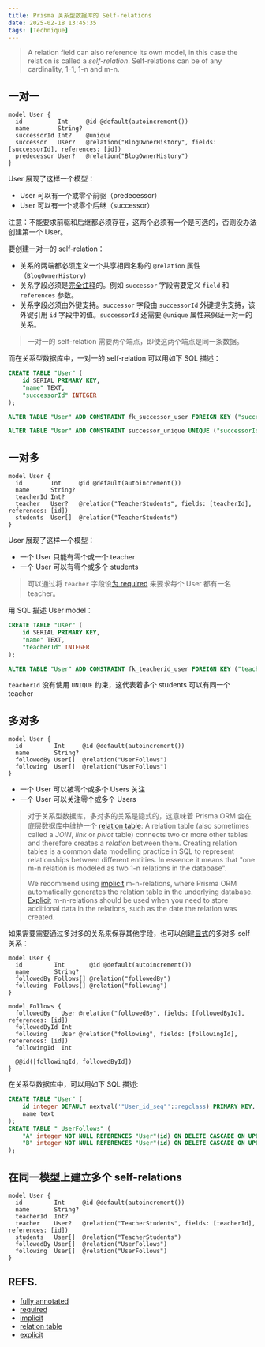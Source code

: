 ```yaml
---
title: Prisma 关系型数据库的 Self-relations
date: 2025-02-18 13:45:35
tags: [Technique]
---
```


> A relation field can also reference its own model, in this case the relation is called a _self-relation_. Self-relations can be of any cardinality, 1-1, 1-n and m-n.

## 一对一
```prisma
model User {
  id          Int     @id @default(autoincrement())
  name        String?
  successorId Int?    @unique
  successor   User?   @relation("BlogOwnerHistory", fields: [successorId], references: [id])
  predecessor User?   @relation("BlogOwnerHistory")
}
```

User 展现了这样一个模型：
- User 可以有一个或零个前驱（predecessor）
- User 可以有一个或零个后继（successor）

注意：不能要求前驱和后继都必须存在，这两个必须有一个是可选的，否则没办法创建第一个 User。

要创建一对一的 self-relation：
- 关系的两端都必须定义一个共享相同名称的 `@relation` 属性（`BlogOwnerHistory`）
- 关系字段必须是[完全注释](https://www.prisma.io/docs/orm/prisma-schema/data-model/relations#relation-fields)的。例如 `successor` 字段需要定义 `field` 和 `references` 参数。
- 关系字段必须由外键支持。`successor` 字段由 `successorId` 外键提供支持，该外键引用 `id` 字段中的值。`successorId` 还需要 `@unique` 属性来保证一对一的关系。

> 一对一的 self-relation 需要两个端点，即使这两个端点是同一条数据。

而在关系型数据库中，一对一的 self-relation 可以用如下 SQL 描述：
```sql
CREATE TABLE "User" (
    id SERIAL PRIMARY KEY,
    "name" TEXT,
    "successorId" INTEGER
);

ALTER TABLE "User" ADD CONSTRAINT fk_successor_user FOREIGN KEY ("successorId") REFERENCES "User" (id);

ALTER TABLE "User" ADD CONSTRAINT successor_unique UNIQUE ("successorId");
```

## 一对多
```prisma
model User {
  id        Int     @id @default(autoincrement())
  name      String?
  teacherId Int?
  teacher   User?   @relation("TeacherStudents", fields: [teacherId], references: [id])
  students  User[]  @relation("TeacherStudents")
}
```

User 展现了这样一个模型：
- 一个 User 只能有零个或一个 teacher
- 一个 User 可以有零个或多个 students

> 可以通过将 `teacher` 字段设[为 required](https://www.prisma.io/docs/orm/prisma-schema/data-model/models#optional-and-mandatory-fields) 来要求每个 User 都有一名 teacher。

用 SQL 描述 User model：

```sql
CREATE TABLE "User" (
    id SERIAL PRIMARY KEY,
    "name" TEXT,
    "teacherId" INTEGER
);

ALTER TABLE "User" ADD CONSTRAINT fk_teacherid_user FOREIGN KEY ("teacherId") REFERENCES "User" (id);
```

`teacherId` 没有使用 `UNIQUE` 约束，这代表着多个 students 可以有同一个 teacher

## 多对多
```
model User {
  id         Int     @id @default(autoincrement())
  name       String?
  followedBy User[]  @relation("UserFollows")
  following  User[]  @relation("UserFollows")
}
```

- 一个 User 可以被零个或多个 Users 关注
- 一个 User 可以关注零个或多个 Users

> 对于关系型数据库，多对多的关系是隐式的，这意味着 Prisma ORM 会在底层数据库中维护一个 [relation table](https://www.prisma.io/docs/orm/prisma-schema/data-model/relations/many-to-many-relations#relation-tables):
> A relation table (also sometimes called a _JOIN_, _link_ or _pivot_ table) connects two or more other tables and therefore creates a _relation_ between them. Creating relation tables is a common data modelling practice in SQL to represent relationships between different entities. In essence it means that "one m-n relation is modeled as two 1-n relations in the database".
>
> We recommend using [implicit](https://www.prisma.io/docs/orm/prisma-schema/data-model/relations/many-to-many-relations#implicit-many-to-many-relations) m-n-relations, where Prisma ORM automatically generates the relation table in the underlying database. [Explicit](https://www.prisma.io/docs/orm/prisma-schema/data-model/relations/many-to-many-relations#explicit-many-to-many-relations) m-n-relations should be used when you need to store additional data in the relations, such as the date the relation was created.

如果需要需要通过多对多的关系来保存其他字段，也可以创建[显式](https://www.prisma.io/docs/orm/prisma-schema/data-model/relations/many-to-many-relations#explicit-many-to-many-relations)的多对多 self 关系：
```prisma
model User {
  id         Int       @id @default(autoincrement())
  name       String?
  followedBy Follows[] @relation("followedBy")
  following  Follows[] @relation("following")
}

model Follows {
  followedBy   User @relation("followedBy", fields: [followedById], references: [id])
  followedById Int
  following    User @relation("following", fields: [followingId], references: [id])
  followingId  Int

  @@id([followingId, followedById])
}
```

在关系型数据库中，可以用如下 SQL 描述:

```sql
CREATE TABLE "User" (
    id integer DEFAULT nextval('"User_id_seq"'::regclass) PRIMARY KEY,
    name text
);
CREATE TABLE "_UserFollows" (
    "A" integer NOT NULL REFERENCES "User"(id) ON DELETE CASCADE ON UPDATE CASCADE,
    "B" integer NOT NULL REFERENCES "User"(id) ON DELETE CASCADE ON UPDATE CASCADE
);
```

## 在同一模型上建立多个 self-relations
```prisma
model User {
  id         Int     @id @default(autoincrement())
  name       String?
  teacherId  Int?
  teacher    User?   @relation("TeacherStudents", fields: [teacherId], references: [id])
  students   User[]  @relation("TeacherStudents")
  followedBy User[]  @relation("UserFollows")
  following  User[]  @relation("UserFollows")
}
```

## REFS.
- [fully annotated](https://www.prisma.io/docs/orm/prisma-schema/data-model/relations#relation-fields)
- [required](https://www.prisma.io/docs/orm/prisma-schema/data-model/models#optional-and-mandatory-fields)
- [implicit](https://www.prisma.io/docs/orm/prisma-schema/data-model/relations/many-to-many-relations#implicit-many-to-many-relations)
- [relation table](https://www.prisma.io/docs/orm/prisma-schema/data-model/relations/many-to-many-relations#relation-tables)
- [explicit](https://www.prisma.io/docs/orm/prisma-schema/data-model/relations/many-to-many-relations#explicit-many-to-many-relations)
